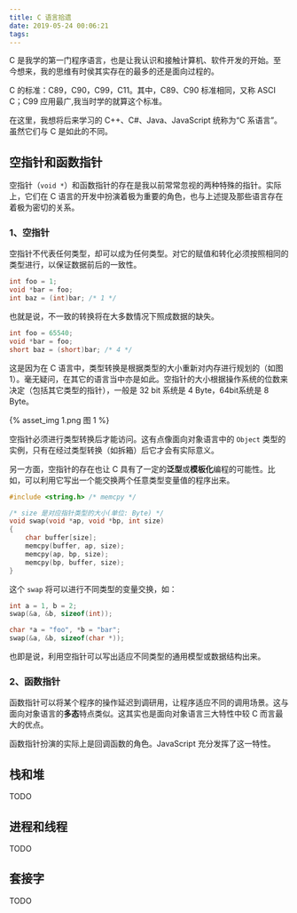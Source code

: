 ```yaml
---
title: C 语言拾遗
date: 2019-05-24 00:06:21
tags:
---
```


C 是我学的第一门程序语言，也是让我认识和接触计算机、软件开发的开始。至今想来，我的思维有时侯其实存在的最多的还是面向过程的。

C 的标准：C89，C90，C99，C11。其中，C89、C90 标准相同，又称 ASCI C；C99 应用最广,我当时学的就算这个标准。

在这里，我想将后来学习的 C++、C#、Java、JavaScript 统称为“C 系语言”。虽然它们与 C 是如此的不同。

## 空指针和函数指针

空指针（`void *`）和函数指针的存在是我以前常常忽视的两种特殊的指针。实际上，它们在 C 语言的开发中扮演着极为重要的角色，也与上述提及那些语言存在着极为密切的关系。

### 1、空指针

空指针不代表任何类型，却可以成为任何类型。对它的赋值和转化必须按照相同的类型进行，以保证数据前后的一致性。

```c
int foo = 1;
void *bar = foo;
int baz = (int)bar; /* 1 */
```
也就是说，不一致的转换将在大多数情况下照成数据的缺失。

```c
int foo = 65540;
void *bar = foo;
short baz = (short)bar; /* 4 */
```
这是因为在 C 语言中，类型转换是根据类型的大小重新对内存进行规划的（如图 1）。毫无疑问，在其它的语言当中亦是如此。空指针的大小根据操作系统的位数来决定（包括其它类型的指针），一般是 32 bit 系统是 4 Byte，64bit系统是 8 Byte。

{% asset_img 1.png 图 1 %}

空指针必须进行类型转换后才能访问。这有点像面向对象语言中的 `Object` 类型的实例，只有在经过类型转换（如拆箱）后它才会有实际意义。

另一方面，空指针的存在也让 C 具有了一定的**泛型**或**模板化**编程的可能性。比如，可以利用它写出一个能交换两个任意类型变量值的程序出来。

```c
#include <string.h> /* memcpy */

/* size 是对应指针类型的大小(单位: Byte) */
void swap(void *ap, void *bp, int size)
{
    char buffer[size];
    memcpy(buffer, ap, size);
    memcpy(ap, bp, size);
    memcpy(bp, buffer, size);
}
```

这个 `swap` 将可以进行不同类型的变量交换，如：

```c
int a = 1, b = 2;
swap(&a, &b, sizeof(int));

char *a = "foo", *b = "bar";
swap(&a, &b, sizeof(char *));
```

也即是说，利用空指针可以写出适应不同类型的通用模型或数据结构出来。

### 2、函数指针

函数指针可以将某个程序的操作延迟到调研用，让程序适应不同的调用场景。这与面向对象语言的**多态**特点类似。这其实也是面向对象语言三大特性中较 C 而言最大的优点。

函数指针扮演的实际上是回调函数的角色。JavaScript 充分发挥了这一特性。



## 栈和堆

TODO

## 进程和线程

TODO

## 套接字

TODO